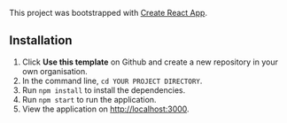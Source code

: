 This project was bootstrapped with [Create React App](https://github.com/facebook/create-react-app).

## Installation

1. Click **Use this template** on Github and create a new repository in your own organisation.
2. In the command line, <code>cd YOUR PROJECT DIRECTORY</code>.
3. Run <code>npm install</code> to install the dependencies.
4. Run <code>npm start</code> to run the application.
5. View the application on [http://localhost:3000](http://localhost:3000).
